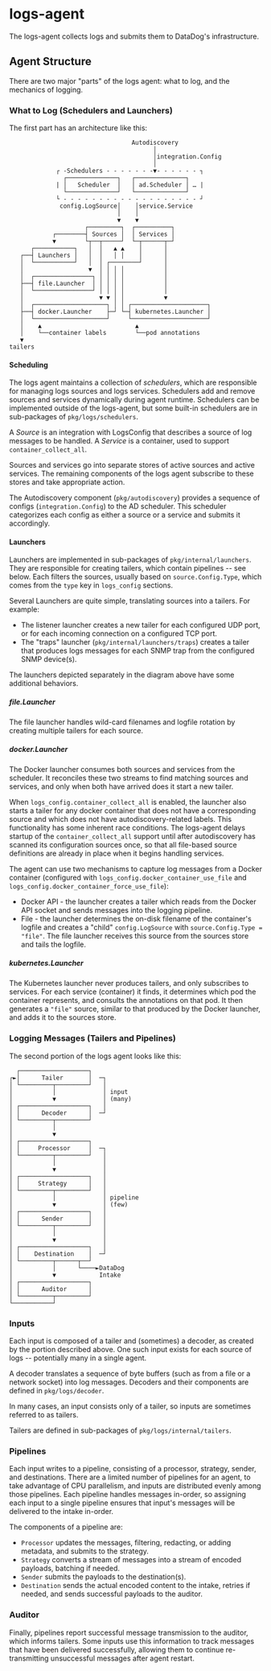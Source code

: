 # logs-agent

The logs-agent collects logs and submits them to DataDog's infrastructure.

## Agent Structure

There are two major "parts" of the logs agent: what to log, and the mechanics of logging.

### What to Log (Schedulers and Launchers)

The first part has an architecture like this:

```
                                  Autodiscovery
                                        │
                                        │integration.Config
                                        │
             ┌ -Schedulers - - - - - - -▼- - - - - - ┐
               ┌──────────────┐   ┌──────────────┐
             | │   Scheduler  │   │ ad.Scheduler │ … |
               └──────────────┘   └──────────────┘
             └ - - - - - - - - - - - - - - - - - - - ┘
              config.LogSource│    │service.Service
                              │    │
                              ▼    ▼
                     ┌─────────┐  ┌──────────┐
            ┌────────┤ Sources │  │ Services │
            ▼        └┬──┬─────┘  └─┬──────┬─┘
      ┌───────────┐   │  │   ▲ ▲    │      │
   ┌──┤ Launchers │   │  │   │ │    │      │
   │  └───────────┘   │  │ ┌────────┘      │
   │                  ▼  │ │ │ │           │
   │  ┌────────────────┐ │ │ │ │           │
   ├──┤ file.Launcher  │ │ │ │ │           │
   │  └────────────────┘ │ │ │ │           │
   │                     ▼ ▼ │ │           ▼
   │  ┌────────────────────┐ │ │ ┌─────────────────────┐
   ├──┤ docker.Launcher    ├─┘ └─┤ kubernetes.Launcher │
   │  └────────────────────┘     └─────────────────────┘
   │    ▲                          ▲
   │    └──container labels        └──pod annotations
   ▼
tailers
```

#### Scheduling

The logs agent maintains a collection of *schedulers*, which are responsible for managing logs sources and logs services.
Schedulers add and remove sources and services dynamically during agent runtime.
Schedulers can be implemented outside of the logs-agent, but some built-in schedulers are in sub-packages of `pkg/logs/schedulers`.

A *Source* is an integration with LogsConfig that describes a source of log messages to be handled.
A *Service* is a container, used to support `container_collect_all`.

Sources and services go into separate stores of active sources and active services.
The remaining components of the logs agent subscribe to these stores and take appropriate action.

The Autodiscovery component (`pkg/autodiscovery`) provides a sequence of configs (`integration.Config`) to the AD scheduler.
This scheduler categorizes each config as either a source or a service and submits it accordingly.

#### Launchers

Launchers are implemented in sub-packages of `pkg/internal/launchers`.
They are responsible for creating tailers, which contain pipelines -- see below.
Each filters the sources, usually based on `source.Config.Type`, which comes from the `type` key in `logs_config` sections.

Several Launchers are quite simple, translating sources into a tailers.
For example:

* The listener launcher creates a new tailer for each configured UDP port, or for each incoming connection on a configured TCP port.
* The "traps" launcher (`pkg/internal/launchers/traps`) creates a tailer that produces logs messages for each SNMP trap from the configured SNMP device(s).

The launchers depicted separately in the diagram above have some additional behaviors.

##### file.Launcher

The file launcher handles wild-card filenames and logfile rotation by creating multiple tailers for each source.

##### docker.Launcher

The Docker launcher consumes both sources and services from the scheduler.
It reconciles these two streams to find matching sources and services, and only when both have arrived does it start a new tailer.

When `logs_config.container_collect_all` is enabled, the launcher also starts a tailer for any docker container that does not have a corresponding source and which does not have autodiscovery-related labels.
This functionality has some inherent race conditions.
The logs-agent delays startup of the `container_collect_all` support until after autodiscovery has scanned its configuration sources once, so that all file-based source definitions are already in place when it begins handling services.

The agent can use two mechanisms to capture log messages from a Docker container (configured with `logs_config.docker_container_use_file` and `logs_config.docker_container_force_use_file`):
 * Docker API - the launcher creates a tailer which reads from the Docker API socket and sends messages into the logging pipeline.
 * File - the launcher determines the on-disk filename of the container's logfile and creates a "child" `config.LogSource`  with `source.Config.Type = "file"`.
   The file launcher receives this source from the sources store and tails the logfile.

##### kubernetes.Launcher

The Kubernetes launcher never produces tailers, and only subscribes to services.
For each service (container) it finds, it determines which pod the container represents, and consults the annotations on that pod.
It then generates a `"file"` source, similar to that produced by the Docker launcher, and adds it to the sources store.

### Logging Messages (Tailers and Pipelines)

The second portion of the logs agent looks like this:

```
  ┌───────────────────┐
┌►│      Tailer       │  ─┐
│ └─────────┬─────────┘   │
│           │             │ input
│           ▼             │ (many)
│ ┌───────────────────┐   │
│ │      Decoder      │  ─┘
│ └─────────┬─────────┘
│           │
│           ▼
│ ┌───────────────────┐
│ │     Processor     │  ─┐
│ └─────────┬─────────┘   │
│           │             │
│           ▼             │
│ ┌───────────────────┐   │
│ │     Strategy      │   │
│ └─────────┬─────────┘   │
│           │             │ pipeline
│           ▼             │ (few)
│ ┌───────────────────┐   │
│ │      Sender       │   │
│ └─────────┬─────────┘   │
│           │             │
│           ▼             │
│ ┌───────────────────┐   │
│ │    Destination    │  ─┘
│ └─────────┬──────┬──┘
│           │      └────►DataDog
│           ▼            Intake
│ ┌───────────────────┐
│ │      Auditor      │
│ └─────────┬─────────┘
└───────────┘
```

### Inputs

Each input is composed of a tailer and (sometimes) a decoder, as created by the portion described above.
One such input exists for each source of logs -- potentially many in a single agent.

A decoder translates a sequence of byte buffers (such as from a file or a network socket) into log messages.
Decoders and their components are defined in `pkg/logs/decoder`.

In many cases, an input consists only of a tailer, so inputs are sometimes referred to as tailers.

Tailers are defined in sub-packages of `pkg/logs/internal/tailers`.

### Pipelines

Each input writes to a pipeline, consisting of a processor, strategy, sender, and destinations.
There are a limited number of pipelines for an agent, to take advantage of CPU parallelism, and inputs are distributed evenly among those pipelines.
Each pipeline handles messages in-order, so assigning each input to a single pipeline ensures that input's messages will be delivered to the intake in-order.

The components of a pipeline are:

* `Processor` updates the messages, filtering, redacting, or adding metadata, and submits to the strategy.
* `Strategy` converts a stream of messages into a stream of encoded payloads, batching if needed.
* `Sender` submits the payloads to the destination(s).
* `Destination` sends the actual encoded content to the intake, retries if needed, and sends successful payloads to the auditor.

### Auditor

Finally, pipelines report successful message transmission to the auditor, which informs tailers.
Some inputs use this information to track messages that have been delivered successfully, allowing them to continue re-transmitting unsuccessful messages after agent restart.
